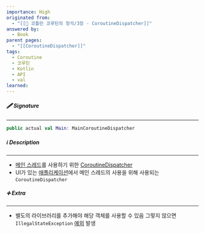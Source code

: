 ```yaml
---
importance: High
originated from:
  - "[[📘 코틀린 코루틴의 정석/3장 - CoroutineDispatcher]]"
answered by:
  - Book
parent pages:
  - "[[CoroutineDispatcher]]"
tags:
  - Coroutine
  - 코루틴
  - Kotlin
  - API
  - val
learned:
---
```

##### 🖋️ Signature
---
```Kotlin
public actual val Main: MainCoroutineDispatcher
```

##### ℹ️ Description
---
- [메인 스레드](메인%20스레드.md)를 사용하기 위한 [CoroutineDispatcher](CoroutineDispatcher.md)
- UI가 있는 [애플리케이션](애플리케이션.md)에서 메인 스레드의 사용을 위해 사용되는 `CoroutineDispatcher`

##### ➕ Extra
---
- 별도의 라이브러리를 추가해야 해당 객체를 사용할 수 있음
  그렇지 않으면 `IllegalStateException` [예외](예외.md) 발생
